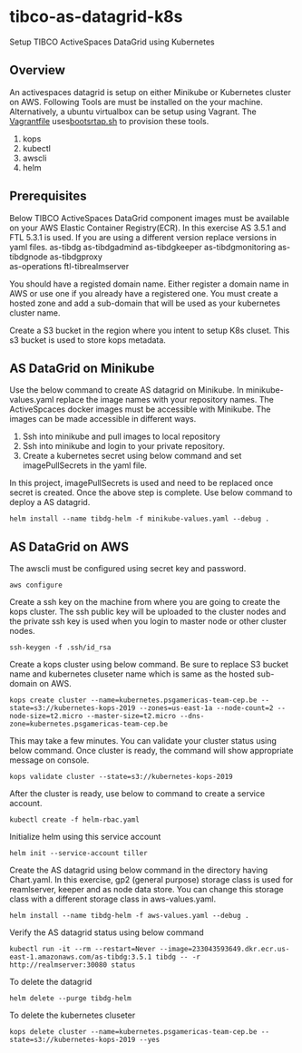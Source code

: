 # tibco-as-datagrid-k8s
Setup TIBCO ActiveSpaces DataGrid using Kubernetes

## Overview

An activespaces datagrid is setup on either Minikube or Kubernetes cluster on AWS. Following Tools are must be installed on the your machine. Alternatively, a ubuntu virtualbox can be setup using Vagrant. The [Vagrantfile](https://github.com/shivchelwa/tibco-as-datagrid-k8s/blob/master/Vagrantfile) uses[bootsrtap.sh](https://github.com/shivchelwa/tibco-as-datagrid-k8s/blob/master/bootstrap.sh) to provision these tools.

1. kops
2. kubectl
3. awscli
4. helm

## Prerequisites

Below TIBCO ActiveSpaces DataGrid component images must be available on your AWS Elastic Container Registry(ECR). In this exercise AS 3.5.1 and FTL 5.3.1 is used. If you are using a different version replace versions in yaml files.
as-tibdg
as-tibdgadmind
as-tibdgkeeper
as-tibdgmonitoring
as-tibdgnode
as-tibdgproxy	
as-operations
ftl-tibrealmserver

You should have a registed domain name. Either register a domain name in AWS or use one if you already have a registered one. You must create a hosted zone and add a sub-domain that will be used as your kubernetes cluster name.

Create a S3 bucket in the region where you intent to setup K8s cluset. This s3 bucket is used to store kops metadata.

## AS DataGrid on Minikube

Use the below command to create AS datagrid on Minikube. In minikube-values.yaml replace the image names with your repository names. The ActiveSpcaces docker images must be accessible with Minikube. The images can be made accessible in different ways.
1. Ssh into minikube and pull images to local repository
2. Ssh into minikube and login to your private repository.
3. Create a kubernetes secret using below command and set imagePullSecrets in the yaml file.

In this project, imagePullSecrets is used and need to be replaced once secret is created. Once the above step is complete. Use below command to deploy a AS datagrid.

`helm install --name tibdg-helm -f minikube-values.yaml --debug .`

## AS DataGrid on AWS

The awscli must be configured using secret key and password.

`aws configure`

Create a ssh key on the machine from where you are going to create the kops cluster. The ssh public key will be uploaded to the cluster nodes and the private ssh key is used when you login to master node or other cluster nodes. 

`ssh-keygen -f .ssh/id_rsa`

Create a kops cluster using below command. Be sure to replace S3 bucket name and kubernetes cluseter name which is same as the hosted sub-domain on AWS.

`kops create cluster --name=kubernetes.psgamericas-team-cep.be --state=s3://kubernetes-kops-2019 --zones=us-east-1a --node-count=2 --node-size=t2.micro --master-size=t2.micro --dns-zone=kubernetes.psgamericas-team-cep.be`

This may take a few minutes. You can validate your cluster status using below command. Once cluster is ready, the command will show appropriate message on console.

`kops validate cluster --state=s3://kubernetes-kops-2019`

After the cluster is ready, use below to command to create a service account.

`kubectl create -f helm-rbac.yaml`

Initialize helm using this service account

`helm init --service-account tiller`

Create the AS datagrid using below command in the directory having Chart.yaml. In this exercise, gp2 (general purpose) storage class is used for reamlserver, keeper and as node data store. You can change this storage class with a different storage class in aws-values.yaml.

`helm install --name tibdg-helm -f aws-values.yaml --debug .`

Verify the AS datagrid status using below command

`kubectl run -it --rm --restart=Never --image=233043593649.dkr.ecr.us-east-1.amazonaws.com/as-tibdg:3.5.1 tibdg -- -r http://realmserver:30080 status`

To delete the datagrid

`helm delete --purge tibdg-helm`

To delete the kubernetes cluseter

`kops delete cluster --name=kubernetes.psgamericas-team-cep.be --state=s3://kubernetes-kops-2019 --yes`

